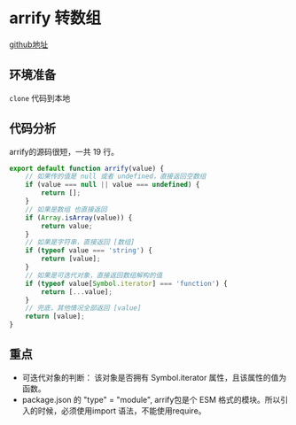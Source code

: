 # arrify 转数组

[github地址](https://github.com/sindresorhus/arrify)

## 环境准备
`clone` 代码到本地

## 代码分析

arrify的源码很短，一共 19 行。

```js
export default function arrify(value) {
    // 如果传的值是 null 或者 undefined，直接返回空数组
	if (value === null || value === undefined) {
		return [];
	}
    // 如果是数组 也直接返回
	if (Array.isArray(value)) {
		return value;
	}
    // 如果是字符串，直接返回 [数组]
	if (typeof value === 'string') {
		return [value];
	}
    // 如果是可迭代对象，直接返回数组解构的值
	if (typeof value[Symbol.iterator] === 'function') {
		return [...value];
	}
    // 兜底，其他情况全部返回 [value]
	return [value];
}
```

## 重点

- 可迭代对象的判断： 该对象是否拥有 Symbol.iterator 属性，且该属性的值为函数。
- package.json 的 "type" = "module", arrify包是个 ESM 格式的模块。所以引入的时候，必须使用import 语法，不能使用require。